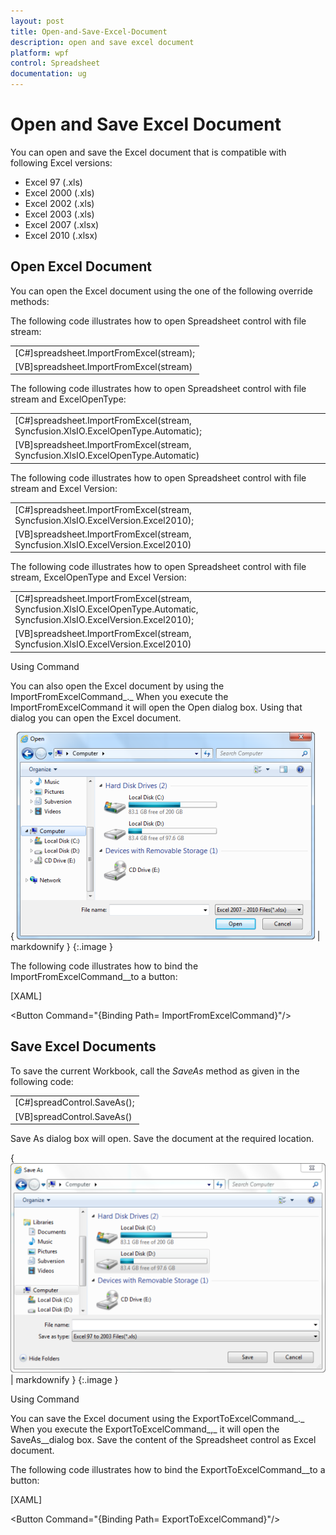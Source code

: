 ```yaml
---
layout: post
title: Open-and-Save-Excel-Document
description: open and save excel document
platform: wpf
control: Spreadsheet
documentation: ug
---
```


# Open and Save Excel Document

You can open and save the Excel document that is compatible with following Excel versions:

* Excel 97 (.xls)
* Excel 2000 (.xls)
* Excel 2002 (.xls)
* Excel 2003 (.xls)
* Excel 2007 (.xlsx)
* Excel 2010 (.xlsx)



## Open Excel Document

You can open the Excel document using the one of the following override methods:

The following code illustrates how to open Spreadsheet control with file stream:



<table>
<tr>
<td colspan = "2">
[C#]spreadsheet.ImportFromExcel(stream);</td></tr>
<tr>
<td>
 [VB]spreadsheet.ImportFromExcel(stream)</td></tr>
</table>


The following code illustrates how to open Spreadsheet control with file stream and ExcelOpenType:



<table>
<tr>
<td>
[C#]spreadsheet.ImportFromExcel(stream, Syncfusion.XlsIO.ExcelOpenType.Automatic);</td></tr>
<tr>
<td>
 [VB]spreadsheet.ImportFromExcel(stream, Syncfusion.XlsIO.ExcelOpenType.Automatic)</td></tr>
</table>


The following code illustrates how to open Spreadsheet control with file stream and Excel Version:



<table>
<tr>
<td>
[C#]spreadsheet.ImportFromExcel(stream, Syncfusion.XlsIO.ExcelVersion.Excel2010);</td></tr>
<tr>
<td>
 [VB]spreadsheet.ImportFromExcel(stream, Syncfusion.XlsIO.ExcelVersion.Excel2010)</td></tr>
</table>


The following code illustrates how to open Spreadsheet control with file stream, ExcelOpenType and Excel Version:



<table>
<tr>
<td>
[C#]spreadsheet.ImportFromExcel(stream, Syncfusion.XlsIO.ExcelOpenType.Automatic, Syncfusion.XlsIO.ExcelVersion.Excel2010);</td></tr>
<tr>
<td>
 [VB]spreadsheet.ImportFromExcel(stream, Syncfusion.XlsIO.ExcelVersion.Excel2010)</td></tr>
</table>


Using Command 

You can also open the Excel document by using the ImportFromExcelCommand_._ When you execute the ImportFromExcelCommand it will open the Open dialog box. Using that dialog you can open the Excel document. 



{ ![](Open-and-Save-Excel-Document_images/Open-and-Save-Excel-Document_img1.png) | markdownify }
{:.image }




The following code illustrates how to bind the ImportFromExcelCommand__to a button: 



[XAML]

&lt;Button Command="{Binding Path= ImportFromExcelCommand}"/&gt;



## Save Excel Documents

To save the current Workbook, call the _SaveAs_ method as given in the following code:



<table>
<tr>
<td>
[C#]spreadControl.SaveAs();</td></tr>
<tr>
<td>
 [VB]spreadControl.SaveAs()</td></tr>
</table>


Save As dialog box will open. Save the document at the required location.  



{ ![](Open-and-Save-Excel-Document_images/Open-and-Save-Excel-Document_img2.png) | markdownify }
{:.image }




Using Command

You can save the Excel document using the ExportToExcelCommand_._ When you execute the ExportToExcelCommand_,_ it will open the SaveAs__dialog box. Save the content of the Spreadsheet control as Excel document.

The following code illustrates how to bind the ExportToExcelCommand__to a button: 



[XAML]

&lt;Button Command="{Binding Path= ExportToExcelCommand}"/&gt;



